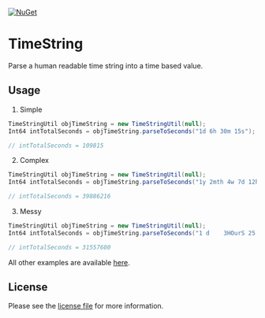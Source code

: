 [![NuGet](https://img.shields.io/nuget/dt/TimeString.svg)](https://www.nuget.org/packages/TimeString/)

# TimeString

Parse a human readable time string into a time based value.

## Usage

1. Simple
```csharp
TimeStringUtil objTimeString = new TimeStringUtil(null);
Int64 intTotalSeconds = objTimeString.parseToSeconds("1d 6h 30m 15s");

// intTotalSeconds = 109815
```

2. Complex
```csharp
TimeStringUtil objTimeString = new TimeStringUtil(null);
Int64 intTotalSeconds = objTimeString.parseToSeconds("1y 2mth 4w 7d 12h 30m 15s 1000ms");

// intTotalSeconds = 39886216
```

3. Messy
```csharp
TimeStringUtil objTimeString = new TimeStringUtil(null);
Int64 intTotalSeconds = objTimeString.parseToSeconds("1 d    3HOurS 25              min         1   8s");

// intTotalSeconds = 31557600
```

All other examples are available [here](https://github.com/jadiagaurang/TimeString/blob/main/TimeString.Tests/utTimeStringUtil.cs).

## License

Please see the [license file](https://github.com/jadiagaurang/TimeString/blob/main/LICENSE) for more information.